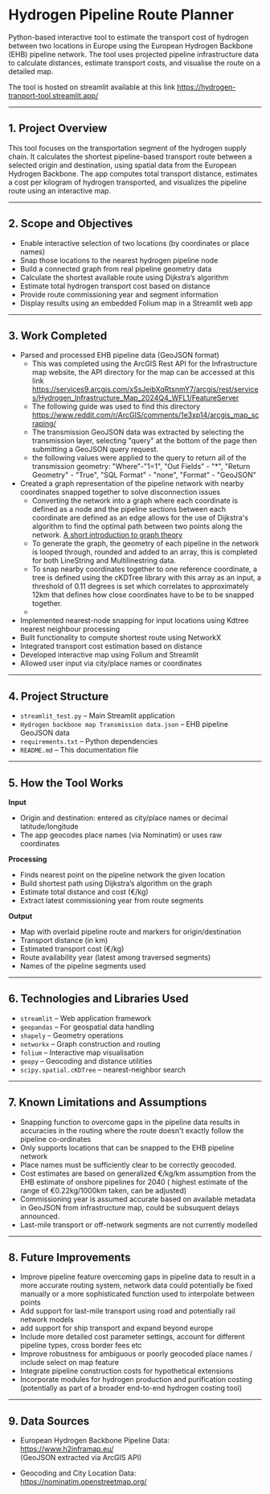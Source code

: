 # Hydrogen Pipeline Route Planner

Python-based interactive tool to estimate the transport cost of hydrogen between two locations in Europe using the European Hydrogen Backbone (EHB) pipeline network. The tool uses projected pipeline infrastructure data to calculate distances, estimate transport costs, and visualise the route on a detailed map.

The tool is hosted on streamlit available at this link https://hydrogen-tranport-tool.streamlit.app/

---

## 1. Project Overview

This tool focuses on the transportation segment of the hydrogen supply chain. It calculates the shortest pipeline-based transport route between a selected origin and destination, using spatial data from the European Hydrogen Backbone. The app computes total transport distance, estimates a cost per kilogram of hydrogen transported, and visualizes the pipeline route using an interactive map.

---

## 2. Scope and Objectives

- Enable interactive selection of two locations (by coordinates or place names)
- Snap those locations to the nearest hydrogen pipeline node
- Build a connected graph from real pipeline geometry data
- Calculate the shortest available route using Dijkstra’s algorithm
- Estimate total hydrogen transport cost based on distance
- Provide route commissioning year and segment information
- Display results using an embedded Folium map in a Streamlit web app

---

## 3. Work Completed

- Parsed and processed EHB pipeline data (GeoJSON format)
    - This was completed using the ArcGIS Rest API for the Infrastructure map website, the API directory for the map can be accessed at this link https://services9.arcgis.com/xSsJeibXqRtsnmY7/arcgis/rest/services/Hydrogen_Infrastructure_Map_2024Q4_WFL1/FeatureServer
    - The following guide was used to find this directory https://www.reddit.com/r/ArcGIS/comments/1e3xp14/arcgis_map_scraping/
    - The transmission GeoJSON data was extracted by selecting the transmission layer, selecting "query" at the bottom of the page then submitting a GeoJSON query request.
    - the following values were applied to the query to return all of the transmission geometry: "Where"-"1=1", "Out Fields" - "*", "Return Geometry" - "True", "SQL Format" - "none", "Format" - "GeoJSON"
- Created a graph representation of the pipeline network with nearby coordinates snapped together to solve disconnection issues
    - Converting the network into a graph where each coordinate is defined as a node and the pipeline sections between each coordinate are defined as an edge allows for the use of Dijkstra's algorithm to find the optimal path between two points along the network. [A short introduction to graph theory](https://medium.com/basecs/a-gentle-introduction-to-graph-theory-77969829ead8)
    - To generate the graph, the geometry of each pipeline in the network is looped through, rounded and added to an array, this is completed for both LineString and Multilinestring data.
    - To snap nearby coordinates together to one reference coordinate, a tree is defined using the cKDTree library with this array as an input, a threshold of 0.11 degrees is set which correlates to approximately 12km that defines how close coordinates have to be to be snapped together.
    - 
- Implemented nearest-node snapping for input locations using Kdtree nearest neighbour processing
- Built functionality to compute shortest route using NetworkX
- Integrated transport cost estimation based on distance
- Developed interactive map using Folium and Streamlit
- Allowed user input via city/place names or coordinates

---

## 4. Project Structure

- `streamlit_test.py` – Main Streamlit application
- `Hydrogen backbone map Transmission data.json` – EHB pipeline GeoJSON data
- `requirements.txt` – Python dependencies
- `README.md` – This documentation file

---

## 5. How the Tool Works

**Input**  
- Origin and destination: entered as city/place names or decimal latitude/longitude  
- The app geocodes place names (via Nominatim) or uses raw coordinates  

**Processing**  
- Finds nearest point on the pipeline network the given location
- Build shortest path using Dijkstra’s algorithm on the graph  
- Estimate total distance and cost (€/kg)  
- Extract latest commissioning year from route segments  

**Output**  
- Map with overlaid pipeline route and markers for origin/destination  
- Transport distance (in km)  
- Estimated transport cost (€/kg)  
- Route availability year (latest among traversed segments)  
- Names of the pipeline segments used  

---

## 6. Technologies and Libraries Used

- `streamlit` – Web application framework
- `geopandas` – For geospatial data handling
- `shapely` – Geometry operations
- `networkx` – Graph construction and routing
- `folium` – Interactive map visualisation
- `geopy` – Geocoding and distance utilities
- `scipy.spatial.cKDTree` – nearest-neighbor search

---

## 7. Known Limitations and Assumptions

- Snapping function to overcome gaps in the pipeline data results in accuracies in the routing where the route doesn't exactly follow the pipeline co-ordinates
- Only supports locations that can be snapped to the EHB pipeline network  
- Place names must be sufficiently clear to be correctly geocoded.  
- Cost estimates are based on generalized €/kg/km assumption from the EHB estimate of onshore pipelines for 2040 ( highest estimate of the range of €0.22kg/1000km taken, can be adjusted)  
- Commissioning year is assumed accurate based on available metadata in GeoJSON from infrastructure map, could be subsuquent delays announced. 
- Last-mile transport or off-network segments are not currently modelled  

---

## 8. Future Improvements
- Improve pipeline feature overcoming gaps in pipeline data to result in a more accurate routing system, network data could potentially be fixed manually or a more sophisticated function used to interpolate between points 
- Add support for last-mile transport using road and potentially rail network models
- add support for ship transport and expand beyond europe 
- Include more detailed cost parameter settings, account for different pipeline types, cross border fees etc  
- Improve robustness for ambiguous or poorly geocoded place names / include select on map feature  
- Integrate pipeline construction costs for hypothetical extensions  
- Incorporate modules for hydrogen production and purification costing  
  (potentially as part of a broader end-to-end hydrogen costing tool)  

---

## 9. Data Sources

- European Hydrogen Backbone Pipeline Data:  
  https://www.h2inframap.eu/  
  (GeoJSON extracted via ArcGIS API)

- Geocoding and City Location Data:  
  https://nominatim.openstreetmap.org/
